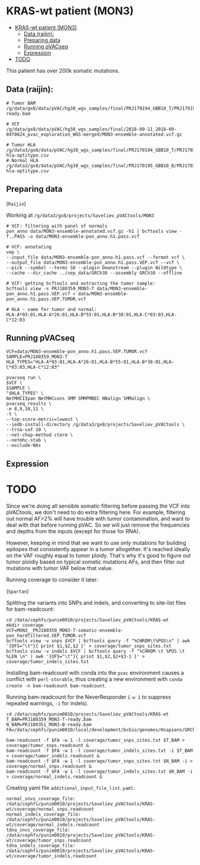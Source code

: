# KRAS-wt patient (MON3)

- [KRAS-wt patient (MON3)](#kras-wt-patient-mon3)
  - [Data (raijin):](#data-raijin)
  - [Preparing data](#preparing-data)
  - [Running pVACseq](#running-pvacseq)
  - [Expression](#expression)
- [TODO](#todo)

This patient has over 200k somatic mutations.

## Data (raijin):

```
# Tumor BAM
/g/data/gx8/data/pVAC/hg38_wgs_samples/final/PRJ170194_GBB10_T/PRJ170194_GBB10_T-ready.bam

# VCF
/g/data/gx8/data/pVAC/hg38_wgs_samples/final/2018-09-11_2018-09-04T0624_pvac_exploration_WGS-merged/MON3-ensemble-annotated.vcf.gz

# Tumor HLA
/g/data3/gx8/data/pVAC/hg38_wgs_samples/final/PRJ170194_GBB10_T/PRJ170194_GBB10_T-hla-optitype.csv
# Normal HLA
/g/data3/gx8/data/pVAC/hg38_wgs_samples/final/PRJ170195_GBB10_B/PRJ170195_GBB10_B-hla-optitype.csv
```

## Preparing data

(`Raijin`)

Working at `/g/data3/gx8/projects/Saveliev_pVACtools/MON3`

```
# VCF: filtering with panel of normals
pon_anno data/MON3-ensemble-annotated.vcf.gz -h1 | bcftools view -f.,PASS -o data/MON3-ensemble-pon_anno.h1.pass.vcf

# VCF: annotating
vep \
--input_file data/MON3-ensemble-pon_anno.h1.pass.vcf --format vcf \
--output_file data/MON3-ensemble-pon_anno.h1.pass.VEP.vcf --vcf \
--pick --symbol --terms SO --plugin Downstream --plugin Wildtype \
--cache --dir_cache ../vep_data/GRCh38 --assembly GRCh38 --offline

# VCF: getting bcftools and extracting the tumor sample:
bcftools view -s PRJ180359_MON3-T data/MON3-ensemble-pon_anno.h1.pass.VEP.vcf > data/MON3-ensemble-pon_anno.h1.pass.VEP.TUMOR.vcf

# HLA - same for tumor and normal:
HLA-A*03:01,HLA-A*26:01,HLA-B*55:01,HLA-B*38:01,HLA-C*03:03,HLA-C*12:03
```

## Running pVACseq

```
VCF=data/MON3-ensemble-pon_anno.h1.pass.VEP.TUMOR.vcf
SAMPLE=PRJ180359_MON3-T
HLA_TYPES="HLA-A*03:01,HLA-A*26:01,HLA-B*55:01,HLA-B*38:01,HLA-C*03:03,HLA-C*12:03"

pvacseq run \
$VCF \
$SAMPLE \
"$HLA_TYPES" \
NetMHCIIpan NetMHCcons SMM SMMPMBEC NNalign SMMalign \
pvacseq_results \
-e 8,9,10,11 \
-t \
--top-score-metric=lowest \
--iedb-install-directory /g/data3/gx8/projects/Saveliev_pVACtools \
--trna-vaf 10 \
--net-chop-method cterm \
--netmhc-stab \
--exclude-NAs
```

## Expression
# TODO


Since we're doing all sensible somatic filtering before passing the VCF into pVACtools, we don't need to do extra filtering here. For example, filtering out normal AF>2% will have trouble with tumor contamination, and want to deal with that before running pVAC. So we will just remove the frequencies and depths from the inputs (except for those for RNA).

However, keeping in mind that we want to use only mutations for building epitopes that consistently appear in a tumor altogether. It's reached ideally on the VAF roughly equal to tumor ploidy. That's why it's good to figure out tumor ploidiy based on typical somatic mutations AFs, and then filter out mutations with tumor VAF below that value.

Running coverage to consider it later:

(`Spartan`)

Splitting the variants into SNPs and indels, and converting to site-list files for bam-readcount:

```
cd /data/cephfs/punim0010/projects/Saveliev_pVACtools/KRAS-wt
mkdir coverage
VCF=MON3__PRJ180359_MON3-T-somatic-ensemble-pon_hardfiltered.VEP.TUMOR.vcf
bcftools view -v snps $VCF | bcftools query -f "%CHROM\t%POS\n" | awk '{OFS="\t"}{ print $1,$2,$2 }' > coverage/tumor_snps_sites.txt
bcftools view -v indels $VCF | bcftools query -f "%CHROM \t %POS \t %LEN \n" | awk '{OFS="\t"}{ print $1,$2,$2+$3-1 }' > coverage/tumor_indels_sites.txt
```

Installing bam-readcount with conda into the `pvac` environment causes a conflict with `perl-storable`, thus creating a new environment with `conda create -n bam-readcount bam-readcount`.

Running bam-readcount for the NeverResponder (`-w 1` to suppress repeated warnings, `-i` for indels).

```
cd /data/cephfs/punim0010/projects/Saveliev_pVACtools/KRAS-wt
T_BAM=PRJ180359_MON3-T-ready.bam
N_BAM=PRJ180351_MON3-B-ready.bam
FA=/data/cephfs/punim0010/local/development/bcbio/genomes/Hsapiens/GRCh37/seq/GRCh37.fa

bam-readcount -f $FA -w 1 -l coverage/tumor_snps_sites.txt $T_BAM > coverage/tumor_snps.readcount &
bam-readcount -f $FA -w 1 -l coverage/tumor_indels_sites.txt -i $T_BAM > coverage/tumor_indels.readcount &
bam-readcount -f $FA -w 1 -l coverage/tumor_snps_sites.txt $N_BAM -i > coverage/normal_snps.readcount &
bam-readcount -f $FA -w 1 -l coverage/tumor_indels_sites.txt $N_BAM -i > coverage/normal_indels.readcount &
```

Creating yaml file `additional_input_file_list.yaml`:

```
normal_snvs_coverage_file:   /data/cephfs/punim0010/projects/Saveliev_pVACtools/KRAS-wt/coverage/normal_snps.readcount
normal_indels_coverage_file: /data/cephfs/punim0010/projects/Saveliev_pVACtools/KRAS-wt/coverage/normal_indels.readcount
tdna_snvs_coverage_file:     /data/cephfs/punim0010/projects/Saveliev_pVACtools/KRAS-wt/coverage/tumor_snps.readcount
tdna_indels_coverage_file:   /data/cephfs/punim0010/projects/Saveliev_pVACtools/KRAS-wt/coverage/tumor_indels.readcount
```